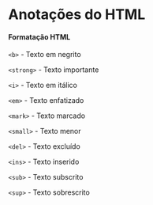 # Anotações do HTML

#### Formatação HTML

`<b>` - Texto em negrito

`<strong>` - Texto importante

`<i>` - Texto em itálico

`<em>` - Texto enfatizado

`<mark>` - Texto marcado

`<small>` - Texto menor

`<del>` - Texto excluído

`<ins>` - Texto inserido

`<sub>` - Texto subscrito

`<sup>` - Texto sobrescrito
